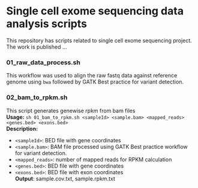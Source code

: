 # Single cell exome sequencing data analysis scripts
This repository has scripts related to single cell exome sequencing project. The work is published ...

### 01_raw_data_process.sh
This workflow was used to align the raw fastq data against reference genome using `bwa` followed by GATK Best practice for variant detection.

### 02_bam_to_rpkm.sh
This script generates genewise rpkm from bam files  
**Usage:** `sh 01_bam_to_rpkm.sh <sampleId> <sample.bam> <mapped_reads> <genes.bed> <exons.bed>`  
**Description:**  
- ``<sampleId>``: BED file with gene coordinates
- ``<sample.bam>``: BAM file processed using GATK Best practice workflow for variant detection.
- ``<mapped_reads>``: number of mapped reads for RPKM calculation
- ``<genes.bed>``: BED file with gene coordinates
- ``<exons.bed>``: BED file with exon coordinates  
**Output**: sample.cov.txt, sample.rpkm.txt



